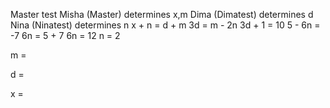 Master test
Misha (Master) determines x,m
Dima (Dimatest) determines d
Nina (Ninatest) determines n
x + n = d + m
3d = m - 2n
3d + 1 = 10
5 - 6n = -7
6n = 5 + 7
6n = 12
n = 2

m =

d =

x =
